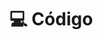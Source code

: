 # 💻 Código

<figure><img src="../../../../.gitbook/assets/computadora-portatil-dibujo-sola-linea-codificar-concepto-codigo-programacion-ilustracion-vector-grafico-diseno-dibujo-linea-continua_638785-1241.avif" alt=""><figcaption></figcaption></figure>
